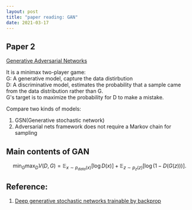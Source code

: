 ```yaml
---
layout: post
title: "paper reading: GAN"
date: 2021-03-17
---
```


## Paper 2
[Generative Adversarial Networks](https://arxiv.org/abs/1406.2661)

It is a minimax two-player game: <br>
G: A generative model, capture the data distirbution <br>
D: A discriminative model, estimates the probability that a sample came from the data distribution rather than G. <br>
G's target is to maximize the probability for D to make a mistake. 

Compare two kinds of models: 

1. GSN(Generative stochastic network)
2. Adversarial nets framework does not require a Markov chain for sampling

## Main contents of GAN

$$\min_G \max_D V(D, G) = \mathbb{E}_{x \sim p_{data}(x)} [\log D(x)] + \mathbb{E}_{z \sim p_z(z)}[\log(1 - D(G(z)))].$$

## Reference:
1. [Deep generative stochastic networks trainable by backprop](https://arxiv.org/abs/1306.1091)